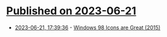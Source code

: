 # [Published on 2023-06-21](index.md)

* [2023-06-21, 17:39:36](https://lobste.rs/s/pqhmpj/windows_98_icons_are_great_2015) - [Windows 98 Icons are Great (2015)](https://alexmeub.com/old-windows-icons/)
